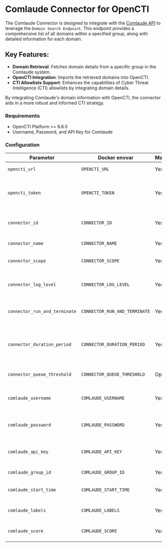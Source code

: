 # Comlaude Connector for OpenCTI

The Comlaude Connector is designed to integrate with the [Comlaude API](https://api.comlaude.com/docs) to leverage the `Domain Search Endpoint`. This endpoint provides a comprehensive list of all domains within a specified group, along with detailed information for each domain.

## Key Features:
- **Domain Retrieval**: Fetches domain details from a specific group in the Comlaude system.
- **OpenCTI Integration**: Imports the retrieved domains into OpenCTI.
- **CTI Allowlists Support**: Enhances the capabilities of Cyber Threat Intelligence (CTI) allowlists by integrating domain details.

By integrating Comlaude's domain information with OpenCTI, the connector aids in a more robust and informed CTI strategy.

### Requirements

- OpenCTI Platform >= 6.6.0
- Username, Password, and API Key for Comlaude

### Configuration

| Parameter                      | Docker envvar                   | Mandatory | Description                                                                                                                                         |
| ------------------------------ | ------------------------------- | --------- | --------------------------------------------------------------------------------------------------------------------------------------------------- |
| `opencti_url`                  | `OPENCTI_URL`                   | Yes       | The URL of the OpenCTI platform.                                                                                                                    |
| `opencti_token`                | `OPENCTI_TOKEN`                 | Yes       | The default admin token configured in the OpenCTI platform parameters file.                                                                         |
| `connector_id`                 | `CONNECTOR_ID`                  | Yes       | A valid arbitrary `UUIDv4` that must be unique for this connector.                                                                                  |
| `connector_name`               | `CONNECTOR_NAME`                | Yes       | The name of this connector.                                                                                                                         |
| `connector_scope`              | `CONNECTOR_SCOPE`               | Yes       | Supported scope: MIME Type or Stix Object.                                                                                                          |
| `connector_log_level`          | `CONNECTOR_LOG_LEVEL`           | Yes       | The log level for this connector (e.g., `debug`, `info`, `warn`, or `error`).                                                                       |
| `connector_run_and_terminate`  | `CONNECTOR_RUN_AND_TERMINATE`   | Yes       | Terminate container after successful execution.                                                                                                   |
| `connector_duration_period`    | `CONNECTOR_DURATION_PERIOD`     | Yes       | Execution period of the connector in ISO8601 duration format (e.g., `PT2H` for a 2-hour period).                                                     |
| `connector_queue_threshold`    | `CONNECTOR_QUEUE_THRESHOLD`     | Optional  | Optional queue threshold (default: 500MB).                                                                                                          |
| `comlaude_username`            | `COMLAUDE_USERNAME`             | Yes       | Username for the account with API access in Comlaude.                                                                                               |
| `comlaude_password`            | `COMLAUDE_PASSWORD`             | Yes       | Password for the account with API access in Comlaude.                                                                                               |
| `comlaude_api_key`             | `COMLAUDE_API_KEY`              | Yes       | API Key for the account with API access in Comlaude.                                                                                                |
| `comlaude_group_id`            | `COMLAUDE_GROUP_ID`             | Yes       | Group ID for the Comlaude API.                                                                                                                      |
| `comlaude_start_time`          | `COMLAUDE_START_TIME`           | Yes       | Earliest entry to retrieve (e.g., `1970-01-01T00:00:00Z`).                                                                                          |
| `comlaude_labels`              | `COMLAUDE_LABELS`               | Yes       | Labels to apply to Stix Objects (e.g., `comlaude,safelist`).                                                                                        |
| `comlaude_score`               | `COMLAUDE_SCORE`                | Yes       | Default score value to be assigned to domains.                                                                                                    |
